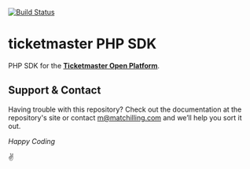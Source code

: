 [![Build Status](https://travis-ci.org/gigtoday/sdk-ticketmaster-php.svg?branch=master)](https://travis-ci.org/matchilling/sdk-ticketmaster-php)

# ticketmaster PHP SDK

PHP SDK for the **[Ticketmaster Open Platform](http://developer.ticketmaster.com/)**.

## Support & Contact

Having trouble with this repository? Check out the documentation at the repository's site or contact m@matchilling.com and we’ll help you sort it out.

*Happy Coding*

:v:
